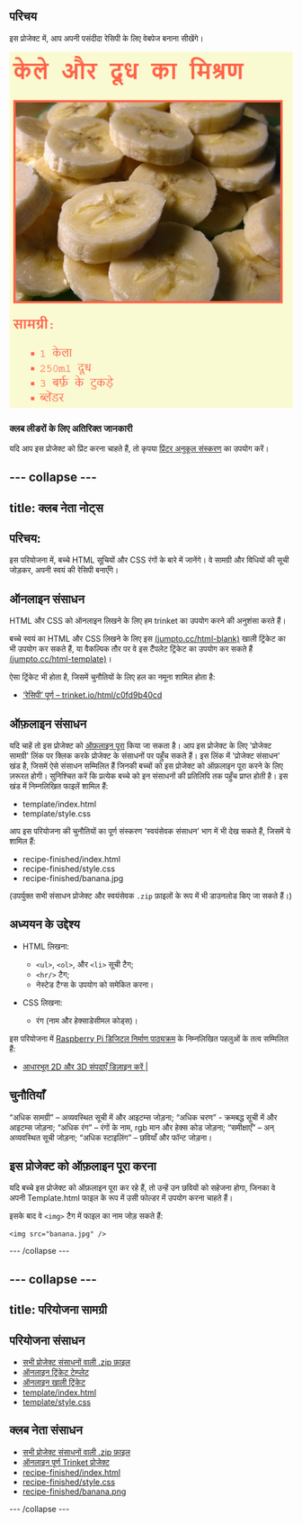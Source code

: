 ## परिचय

इस प्रोजेक्ट में, आप अपनी पसंदीदा रेसिपी के लिए वेबपेज बनाना सीखेंगे।

![screenshot](images/recipe-final.png)

### क्लब लीडरों के लिए अतिरिक्त जानकारी

यदि आप इस प्रोजेक्ट को प्रिंट करना चाहते हैं, तो कृपया [प्रिंटर अनुकूल संस्करण](https://projects.raspberrypi.org/en/projects/recipe/print) का उपयोग करें।

## \--- collapse \---

## title: क्लब नेता नोट्स

## परिचय:

इस परियोजना में, बच्चे HTML सूचियों और CSS रंगों के बारे में जानेंगे। वे सामग्री और विधियों की सूची जोड़कर, अपनी स्वयं की रेसिपी बनाएँगे।

## ऑनलाइन संसाधन

HTML और CSS को ऑनलाइन लिखने के लिए हम trinket का उपयोग करने की अनुशंसा करते हैं।

बच्चे स्वयं का HTML और CSS लिखने के लिए इस [(jumpto.cc/html-blank)](http://jumpto.cc/html-blank) खाली ट्रिंकेट का भी उपयोग कर सकते हैं, या वैकल्पिक तौर पर वे इस टैंपलेट ट्रिंकेट का उपयोग कर सकते हैं [(jumpto.cc/html-template)](http://jumpto.cc/html-template)।

ऐसा ट्रिंकेट भी होता है, जिसमें चुनौतियों के लिए हल का नमूना शामिल होता है:

+ [‘रेसिपी’ पूर्ण – trinket.io/html/c0fd9b40cd](https://trinket.io/html/c0fd9b40cd)

## ऑफ़लाइन संसाधन

यदि चाहें तो इस प्रोजेक्ट को [ऑफ़लाइन पूरा](https://www.codeclubprojects.org/en-GB/resources/webdev-working-offline/) किया जा सकता है। आप इस प्रोजेक्ट के लिए 'प्रोजेक्ट सामग्री' लिंक पर क्लिक करके प्रोजेक्ट के संसाधनों पर पहुँच सकते हैं। इस लिंक में 'प्रोजेक्ट संसाधन' खंड है, जिसमें ऐसे संसाधन सम्मिलित हैं जिनकी बच्चों को इस प्रोजेक्ट को ऑफ़लाइन पूरा करने के लिए ज़रूरत होगी। सुनिश्चित करें कि प्रत्येक बच्चे को इन संसाधनों की प्रतिलिपि तक पहुँच प्राप्त होती है। इस खंड में निम्नलिखित फाइलें शामिल हैं:

+ template/index.html
+ template/style.css

आप इस परियोजना की चुनौतियों का पूर्ण संस्करण ‘स्वयंसेवक संसाधन’ भाग में भी देख सकते हैं, जिसमें ये शामिल हैं:

+ recipe-finished/index.html
+ recipe-finished/style.css
+ recipe-finished/banana.jpg

(उपर्युक्त सभी संसाधन प्रोजेक्ट और स्वयंसेवक `.zip` फ़ाइलों के रूप में भी डाउनलोड किए जा सकते हैं।)

## अध्ययन के उद्देश्य

+ HTML लिखना:
    
    + `<ul>`, `<ol>`, और `<li>` सूची टैग;
    + `<hr/>` टैग;
    + नेस्टेड टैग्स के उपयोग को समेकित करना।

+ CSS लिखना:
    
    + रंग (नाम और हेक्साडेसीमल कोड्स)।

इस परियोजना में [Raspberry Pi डिजिटल निर्माण पाठ्यक्रम](http://rpf.io/curriculum) के निम्नलिखित पहलुओं के तत्व सम्मिलित हैं:

+ [आधारभूत 2D और 3D संपदाएँ डिज़ाइन करें |](https://www.raspberrypi.org/curriculum/design/creator)

## चुनौतियाँ

“अधिक सामग्री” – अव्यवस्थित सूची में और आइटम्स जोड़ना; “अधिक चरण” - क्रमबद्ध सूची में और आइटम्स जोड़ना; “अधिक रंग” – रंगों के नाम, rgb मान और हेक्स कोड जोड़ना; “समीक्षाएँ” – अन् अव्यवस्थित सूची जोड़ना; “अधिक स्टाइलिंग” – छवियाँ और फॉन्ट जोड़ना।

## इस प्रोजेक्ट को ऑफ़लाइन पूरा करना

यदि बच्चे इस प्रोजेक्ट को ऑफ़लाइन पूरा कर रहे हैं, तो उन्हें उन छवियों को सहेजना होगा, जिनका वे अपनी Template.html फाइल के रूप में उसी फोल्डर में उपयोग करना चाहते हैं।

इसके बाद वे `<img>` टैग में फाइल का नाम जोड़ सकते हैं:

    <img src="banana.jpg" />
    

\--- /collapse \---

## \--- collapse \---

## title: परियोजना सामग्री

## परियोजना संसाधन

+ [सभी प्रोजेक्ट संसाधनों वाली .zip फ़ाइल](https://rpf.io/p/en/recipe-go)
+ [ऑनलाइन ट्रिंकेट टेम्प्लेट](http://jumpto.cc/trinket-template)
+ [ऑनलाइन खाली ट्रिंकेट](http://jumpto.cc/trinket-blank)
+ [template/index.html](resources/template-index.html)
+ [template/style.css](resources/template-style.css)

## क्लब नेता संसाधन

+ [सभी प्रोजेक्ट संसाधनों वाली .zip फ़ाइल](https://rpf.io/p/en/recipe-go)
+ [ऑनलाइन पूर्ण Trinket प्रोजेक्ट](https://trinket.io/html/c0fd9b40cd)
+ [recipe-finished/index.html](resources/recipe-finished-index.html)
+ [recipe-finished/style.css](resources/recipe-finished-style.css)
+ [recipe-finished/banana.png](resources/recipe-finished-banana.png)

\--- /collapse \---